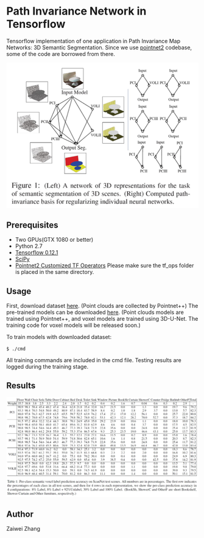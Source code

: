 # Path Invariance Network in Tensorflow

Tensorflow implementation of one application in Path Invariance Map Networks: 3D Semantic Segmentation.
Since we use [pointnet2](https://github.com/charlesq34/pointnet2) codebase, some of the code are borrowed from there.

![alt tag](intro.JPG)

## Prerequisites

- Two GPUs(GTX 1080 or better)
- Python 2.7 
- [Tensorflow 0.12.1](https://github.com/tensorflow/tensorflow/tree/r0.12)
- [SciPy](http://www.scipy.org/install.html)
- [Pointnet2 Customized TF Operators](https://github.com/charlesq34/pointnet2/tree/master/tf_ops) Please make sure the tf_ops folder is placed in the same directory.

## Usage

First, download dataset [here](https://drive.google.com/open?id=1tOFn5rcs-9KsmfBOO9au3jeJiGTX7ikn). (Point clouds are collected by Pointnet++)
The pre-trained models can be downloaded [here](https://drive.google.com/open?id=1hZYRfFNsx9b0KMI5YwX_ZmbKRRQJto-Z).
(Point clouds models are trained using Pointnet++, and voxel models are trained using 3D-U-Net. The training code for voxel models will be released soon.)

To train models with downloaded dataset:

    $ ./cmd

All training commands are included in the cmd file.
Testing results are logged during the training stage.

## Results
![alt tag](result.JPG)

## Author

Zaiwei Zhang
